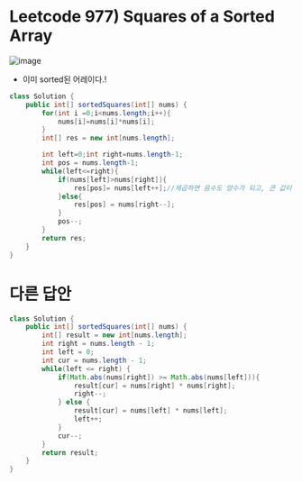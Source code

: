 # Leetcode 977) Squares of a Sorted Array

![image](https://user-images.githubusercontent.com/37058233/120577694-831d7f00-c3d9-11eb-9c5e-cf700b96863d.png)

- 이미 sorted된 어레이다.! 

```java
class Solution {
    public int[] sortedSquares(int[] nums) {
        for(int i =0;i<nums.length;i++){
            nums[i]=nums[i]*nums[i];
        }
        int[] res = new int[nums.length];

        int left=0;int right=nums.length-1;
        int pos = nums.length-1;
        while(left<=right){
            if(nums[left]>nums[right]){
                res[pos]= nums[left++];//제곱하면 음수도 양수가 되고, 큰 값이 되니까 뒤에서 부터 집어넣어준다. (양수1,양수2,0, 양수3,양수4) -> 양수 1> 양수2, 양수3<양수4
            }else{
                res[pos] = nums[right--];
            }
            pos--;
        }
        return res;
    }
}
```

# 다른 답안

```java
class Solution {
    public int[] sortedSquares(int[] nums) {
        int[] result = new int[nums.length];
        int right = nums.length - 1;
        int left = 0;
        int cur = nums.length - 1;
        while(left <= right) {
            if(Math.abs(nums[right]) >= Math.abs(nums[left])){
                result[cur] = nums[right] * nums[right];
                right--;
            } else {
                result[cur] = nums[left] * nums[left];
                left++;
            }
            cur--;
        }
        return result;
    }
}
```

